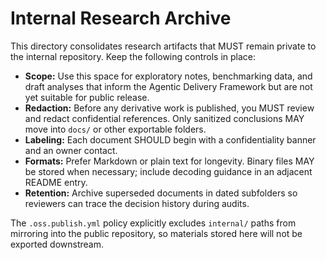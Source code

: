 # Internal Research Archive

This directory consolidates research artifacts that MUST remain private to the internal repository. Keep the following controls in place:

- **Scope:** Use this space for exploratory notes, benchmarking data, and draft analyses that inform the Agentic Delivery Framework but are not yet suitable for public release.
- **Redaction:** Before any derivative work is published, you MUST review and redact confidential references. Only sanitized conclusions MAY move into `docs/` or other exportable folders.
- **Labeling:** Each document SHOULD begin with a confidentiality banner and an owner contact.
- **Formats:** Prefer Markdown or plain text for longevity. Binary files MAY be stored when necessary; include decoding guidance in an adjacent README entry.
- **Retention:** Archive superseded documents in dated subfolders so reviewers can trace the decision history during audits.

The `.oss.publish.yml` policy explicitly excludes `internal/` paths from mirroring into the public repository, so materials stored here will not be exported downstream.
